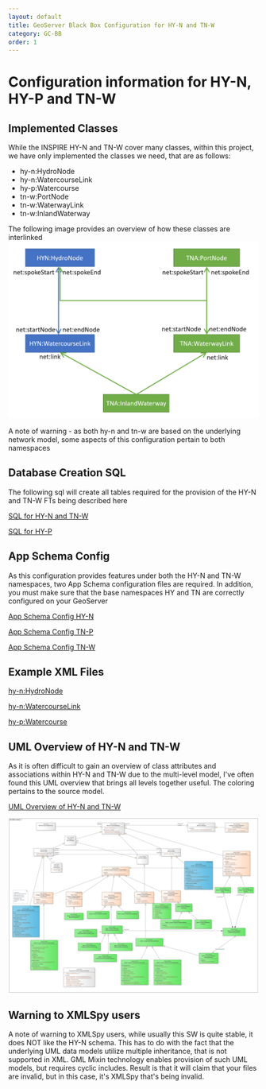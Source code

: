 ```yaml
---
layout: default
title: GeoServer Black Box Configuration for HY-N and TN-W
category: GC-BB
order: 1
---
```


# Configuration information for HY-N, HY-P and TN-W

## Implemented Classes
While the INSPIRE HY-N and TN-W cover many classes, within this project, we have only implemented the classes we need, that are as follows:
* hy-n:HydroNode
* hy-n:WatercourseLink
* hy-p:Watercourse
* tn-w:PortNode
* tn-w:WaterwayLink
* tn-w:InlandWaterway

The following image provides an overview of how these classes are interlinked
![Implemented Classes and Links HY-N and TN-W](https://raw.githubusercontent.com/DataCoveEU/API4INSPIRE/gh-pages/images/tnw-classes-pidc.png)

A note of warning - as both hy-n and tn-w are based on the underlying network model, some aspects of this configuration pertain to both namespaces

## Database Creation SQL
The following sql will create all tables required for the provision of the HY-N and TN-W FTs being described here

[SQL for HY-N and TN-W](https://raw.githubusercontent.com/DataCoveEU/API4INSPIRE/gh-pages/ogc-api/configs/hy-n.sql)

[SQL for HY-P](https://raw.githubusercontent.com/DataCoveEU/API4INSPIRE/gh-pages/ogc-api/configs/hyp_watercourse_create.sql)


## App Schema Config

As this configuration provides features under both the HY-N and TN-W namespaces, two App Schema configuration files are required. In addition, you must make sure that the base namespaces HY and TN are correctly configured on your GeoServer

[App Schema Config HY-N](https://raw.githubusercontent.com/DataCoveEU/API4INSPIRE/gh-pages/ogc-api/configs/MappingHYN.xml)

[App Schema Config TN-P](https://raw.githubusercontent.com/DataCoveEU/API4INSPIRE/gh-pages/ogc-api/configs/MappingHYP.xml)

[App Schema Config TN-W](https://raw.githubusercontent.com/DataCoveEU/API4INSPIRE/gh-pages/ogc-api/configs/MappingTNW.xml)

## Example XML Files

[hy-n:HydroNode](https://raw.githubusercontent.com/DataCoveEU/API4INSPIRE/gh-pages/ogc-api/configs/HydroNode.xml)

[hy-n:WatercourseLink](https://raw.githubusercontent.com/DataCoveEU/API4INSPIRE/gh-pages/ogc-api/configs/WatercourseLink.xml)

[hy-p:Watercourse](https://raw.githubusercontent.com/DataCoveEU/API4INSPIRE/gh-pages/ogc-api/configs/hy-p_Watercourse.xml)


## UML Overview of HY-N and TN-W

As it is often difficult to gain an overview of class attributes and associations within HY-N and TN-W due to the multi-level model, I've often found this UML overview that brings all levels together useful. The coloring pertains to the source model.

[UML Overview of HY-N and TN-W](https://raw.githubusercontent.com/DataCoveEU/API4INSPIRE/gh-pages/images/Water%20Transport.png)

![UML Overview of HY-N and TN-W](https://raw.githubusercontent.com/DataCoveEU/API4INSPIRE/gh-pages/images/Water%20Transport.png)

## Warning to XMLSpy users
A note of warning to XMLSpy users, while usually this SW is quite stable, it does NOT like the HY-N schema. 
This has to do with the fact that the underlying UML data models utilize multiple inheritance, that is not supported in XML.
GML Mixin technology enables provision of such UML models, but requires cyclic includes.
Result is that it will claim that your files are invalid, but in this case, it's XMLSpy that's being invalid.
